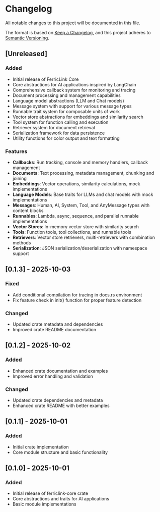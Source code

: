 # Changelog

All notable changes to this project will be documented in this file.

The format is based on [Keep a Changelog](https://keepachangelog.com/en/1.0.0/),
and this project adheres to [Semantic Versioning](https://semver.org/spec/v2.0.0.html).

## [Unreleased]

### Added
- Initial release of FerricLink Core
- Core abstractions for AI applications inspired by LangChain
- Comprehensive callback system for monitoring and tracing
- Document processing and management capabilities
- Language model abstractions (LLM and Chat models)
- Message system with support for various message types
- Runnable trait system for composable units of work
- Vector store abstractions for embeddings and similarity search
- Tool system for function calling and execution
- Retriever system for document retrieval
- Serialization framework for data persistence
- Utility functions for color output and text formatting

### Features
- **Callbacks**: Run tracking, console and memory handlers, callback management
- **Documents**: Text processing, metadata management, chunking and joining
- **Embeddings**: Vector operations, similarity calculations, mock implementations
- **Language Models**: Base traits for LLMs and chat models with mock implementations
- **Messages**: Human, AI, System, Tool, and AnyMessage types with content blocks
- **Runnables**: Lambda, async, sequence, and parallel runnable implementations
- **Vector Stores**: In-memory vector store with similarity search
- **Tools**: Function tools, tool collections, and runnable tools
- **Retrievers**: Vector store retrievers, multi-retrievers with combination methods
- **Serialization**: JSON serialization/deserialization with namespace support

## [0.1.3] - 2025-10-03

### Fixed
- Add conditional compilation for tracing in docs.rs environment
- Fix feature check in init() function for proper feature detection

### Changed
- Updated crate metadata and dependencies
- Improved crate README documentation

## [0.1.2] - 2025-10-02

### Added
- Enhanced crate documentation and examples
- Improved error handling and validation

### Changed
- Updated crate dependencies and metadata
- Enhanced crate README with better examples

## [0.1.1] - 2025-10-01

### Added
- Initial crate implementation
- Core module structure and basic functionality

## [0.1.0] - 2025-10-01

### Added
- Initial release of ferriclink-core crate
- Core abstractions and traits for AI applications
- Basic module implementations
